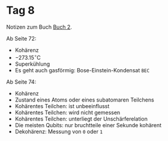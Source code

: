 # Tag 8

Notizen zum Buch [Buch 2](../Buch2.md).

Ab Seite 72:
* Kohärenz
* $-273.15^{\circ}\mathrm{C}$
* Superkühlung
* Es geht auch gasförmig: Bose-Einstein-Kondensat `BEC`

Ab Seite 74:
* Kohärenz
* Zustand eines Atoms oder eines subatomaren Teilchens
* Kohärentes Teilchen: ist unbeeinflusst
* Kohärentes Teilchen: wird nicht gemessen
* Kohärentes Teilchen: unterliegt der Unschärferelation
* Die meisten Qubits: nur bruchtteile einer Sekunde kohärent
* Dekohärenz: Messung von `0` oder `1`
